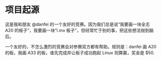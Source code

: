 # 项目起源

这是我和朋友 @danfei 的一个友好的竞赛。因为我们总是说“我要画一块全志 A20 的板子”，我要画一块“i.mx 板子”，但经常忙于别的事，把这些想法抛到脑后。

一个友好的，不怎么激烈的竞赛会对参赛双方都有帮助。规则是：danfei 画 A20 的板，我画 A33 的板，谁先完成并让板子成功跑起 Linux 则算赢，奖金是 $50.
